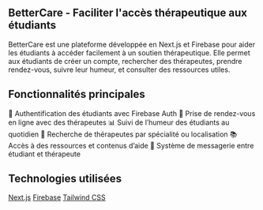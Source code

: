 ## BetterCare - Faciliter l'accès thérapeutique aux étudiants

BetterCare est une plateforme développée en Next.js et Firebase pour aider les étudiants à accéder facilement à un soutien thérapeutique. Elle permet aux étudiants de créer un compte, rechercher des thérapeutes, prendre rendez-vous, suivre leur humeur, et consulter des ressources utiles.

## Fonctionnalités principales

🔐 Authentification des étudiants avec Firebase Auth
📅 Prise de rendez-vous en ligne avec des thérapeutes
📊 Suivi de l’humeur des étudiants au quotidien
🔎 Recherche de thérapeutes par spécialité ou localisation
📚 Accès à des ressources et contenus d’aide
📧 Système de messagerie entre étudiant et thérapeute

## Technologies utilisées

[Next.js](https://nextjs.org/) 
[Firebase](https://firebase.google.com/) 
[Tailwind CSS](https://tailwindcss.com/) 
